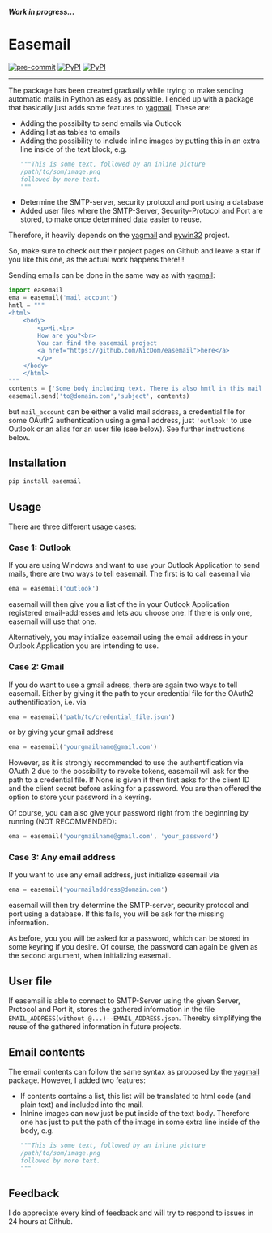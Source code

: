 
__*Work in progress...*__
# Easemail
[![pre-commit](https://img.shields.io/badge/pre--commit-enabled-brightgreen?logo=pre-commit&logoColor=white)](https://github.com/pre-commit/pre-commit)
[![PyPI](https://img.shields.io/pypi/v/yagmail.svg?style=flat-square)](https://pypi.python.org/pypi/easemail/)
[![PyPI](https://img.shields.io/pypi/pyversions/yagmail.svg?style=flat-square)](https://pypi.python.org/pypi/easemail/)

------
The package has been created gradually while trying to make sending automatic mails in Python as easy as possible. I ended up with a package that basically just adds some features to [yagmail](https://github.com/kootenpv/yagmail). These are:

- Adding the possibilty to send emails via Outlook
- Adding list as tables to emails
- Adding the possibility to include inline images by putting this in an extra line inside of the text block, e.g.
  ```python
  """This is some text, followed by an inline picture
  /path/to/som/image.png
  followed by more text.
  """
  ```
- Determine the SMTP-server, security protocol and port using a database
- Added user files where the SMTP-Server, Security-Protocol and Port are stored, to make once determined data easier to reuse.

Therefore, it heavily depends on the [yagmail](https://github.com/kootenpv/yagmail) and [pywin32](https://github.com/mhammond/pywin32) project.

So, make sure to check out their project pages on Github and leave a star if you like this one, as the actual work happens there!!!

Sending emails can be done in the same way as with [yagmail](https://github.com/kootenpv/yagmail):
```python
import easemail
ema = easemail('mail_account')
hmtl = """
<html>
    <body>
        <p>Hi,<br>
        How are you?<br>
        You can find the easemail project
        <a href="https://github.com/NicDom/easemail">here</a>
        </p>
    </body>
    </html>
"""
contents = ['Some body including text. There is also hmtl in this mail. A document is attached', html,  'document.pdf']
easemail.send('to@domain.com','subject', contents)
```
but `mail_account` can be either a valid mail address, a credential file for some OAuth2 authentication using a gmail address, just `'outlook'` to use Outlook or an alias for an user file (see below). See further instructions below.


## Installation

```python
pip install easemail
```

## Usage

There are three different usage cases:
### Case 1: Outlook

If you are using Windows and want to use your Outlook Application to send mails, there are two ways to tell easemail. The first is to call easemail via
```python
ema = easemail('outlook')
```
easemail will then give you a list of the in your Outlook Application registered email-addresses and lets aou choose one. If there is only one, easemail will use that one.

Alternatively, you may intialize easemail using the email address in your Outlook Application you are intending to use.

### Case 2: Gmail

If you do want to use a gmail adress, there are again two ways to tell easemail. Either by giving it the path to your credential file for the OAuth2 authentification, i.e. via
```python
ema = easemail('path/to/credential_file.json')
```
 or by giving your gmail address
 ```python
 ema = easemail('yourgmailname@gmail.com')
 ```
 However, as it is strongly recommended to use the authentification via OAuth 2 due to the possibility to revoke tokens, easemail will ask for the path to a credential file. If None is given it then first asks for the client ID and the client secret before asking for a password. You are then offered the option to store your password in a keyring.

 Of course, you can also give your password right from the beginning by running (NOT RECOMMENDED):
 ```python
 ema = easemail('yourgmailname@gmail.com', 'your_password')
 ```



### Case 3: Any email address

If you want to use any email address, just initialize easemail via
```python
ema = easemail('yourmailaddress@domain.com')
```
easemail will then try determine the SMTP-server, security protocol and port using a database. If this fails, you will be ask for the missing information.

As before, you you will be asked for a password, which can be stored in some keyring if you desire. Of course, the password can again be given as the second argument, when initializing easemail.

## User file

If easemail is able to connect to SMTP-Server using the given Server, Protocol and Port it, stores the gathered information in the file `EMAIL_ADDRESS(without @...)--EMAIL_ADDRESS.json`.
Thereby simplifying the reuse of the gathered information in future projects.


## Email contents

The email contents can follow the same syntax as proposed by the [yagmail](https://github.com/kootenpv/yagmail) package. However, I added two features:

- If contents contains a list, this list will be translated to html code (and plain text) and included into the mail.
- Inlnine images can now just be put inside of the text body. Therefore one has just to put the path of the image in some extra line inside of the body, e.g.
  ```python
  """This is some text, followed by an inline picture
  /path/to/som/image.png
  followed by more text.
  """
  ```



## Feedback

I do appreciate every kind of feedback and will try to respond to issues in 24 hours at Github.
